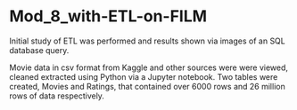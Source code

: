 # Mod_8_with-ETL-on-FILM
Initial study of ETL was performed and results shown via images of an SQL database query.

Movie data in csv format from Kaggle and other sources were were viewed, cleaned extracted using Python via a Jupyter notebook.   Two tables were created, Movies and Ratings,  that contained over 6000 rows and 26 million rows of data respectively.




